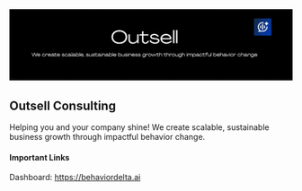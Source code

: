 <picture>
<img alt="github-banner" src="./outsell-profile-banner.png" />
</picture>

## Outsell Consulting

Helping you and your company shine! We create scalable, sustainable business growth through impactful behavior change.

#### Important Links

Dashboard: https://behaviordelta.ai
